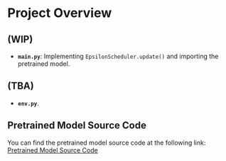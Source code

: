 # Project Overview

## (WIP)
- **`main.py`**: Implementing `EpsilonScheduler.update()` and importing the pretrained model.

## (TBA)
- **`env.py`**.

## Pretrained Model Source Code
You can find the pretrained model source code at the following link:  
[Pretrained Model Source Code](https://github.com/Paul1336/Contract_Bridge_LSTM)
